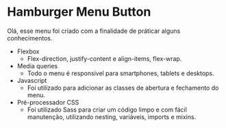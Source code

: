 # Hamburger Menu Button
Olá, esse menu foi criado com a finalidade de práticar alguns conhecimentos.

-   Flexbox
    -   Flex-direction, justify-content e align-items, flex-wrap.
-   Media queries
    -   Todo o menu é responsivel para smartphones, tablets e desktops.
 - Javascript
    -   Foi utilizado para adicionar as classes de abertura e fechamento do menu.
 - Pré-processador CSS
     -   Foi utilizado Sass para criar um código limpo e com fácil manutenção, utilizando nesting, variáveis, imports e mixins.
